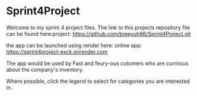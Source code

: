 # Sprint4Project
Welcome to my sprint 4 project files. The link to this projects repository file can be found here:project: https://github.com/breeyuh86/Sprint4Project.git

the app can be launched using render here:
online app: https://sprint4project-exck.onrender.com

The app would be used by Fast and feury-ous cutomers who are currirous about the company's inventory.

Where possible, click the legend to select for categories you are interested in.